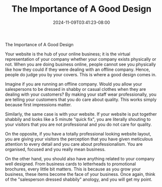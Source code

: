﻿---
title: "The Importance of A Good Design"
date: 2024-11-09T03:41:23-08:00
description: "Web Design Tips for Web Success"
featured_image: "/images/Web Design.jpg"
tags: ["Web Design"]
---

The Importance of A Good Design


Your website is the hub of your online business; it is the virtual representation of your company whether your company exists physically or not. When you are doing business online, people cannot see you physically like how they could if they were dealing with an offline company. Hence, people do judge you by your covers. This is where a good design comes in. 

Imagine if you are running an offline company. Would you allow your salespersons to be dressed in shabby or casual clothes when they are dealing with your customers? By making your staff wear professionally, you are telling your customers that you do care about quality. This works simply because first impressions matter.

Similarly, the same case is with your website. If your website is put together shabbily and looks like a 5 minute "quick fix", you are literally shouting to your visitors that you are not professional and you do not care for quality. 

On the opposite, if you have a totally professional looking website layout, you are giving your visitors the perception that you have given meticulous attention to every detail and you care about professionalism. You are organised, focused and you really mean business. 

On the other hand, you should also have anything related to your company well designed. From business cards to letterheads to promotional brochures, every little bit matters. This is because as you grow your business, these items become the face of your business. Once again, think of the "salesperson dressed shabbily" anology, and you will get my point. 
